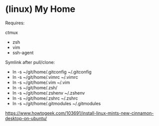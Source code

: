 # (linux) My Home

Requires:

ctmux
 * zsh
 * vim
 * ssh-agent


Symlink after pull/clone:

 * ln -s ~/git/home/.gitconfig ~/.gitconfig
 * ln -s ~/git/home/.vimrc ~/.vimrc
 * ln -s ~/git/home/.vim ~/.vim
 * ln -s ~/git/home/.zsh/
 * ln -s ~/git/home/.zshenv ~/.zshenv
 * ln -s ~/git/home/.zshrc ~/.zshrc
 * ln -s ~/git/home/.gitmodules ~/.gitmodules

https://www.howtogeek.com/103691/install-linux-mints-new-cinnamon-desktop-on-ubuntu/
